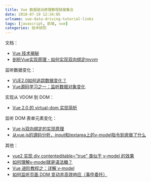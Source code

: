 ```yaml
---
title: Vue 数据驱动原理教程链接集合
date: 2018-07-10 12:34:05
urlname: vue-data-driving-tutorial-links
tags: [javascript, 前端, vue]
categories: 技术研究
---
```


文档：
- [Vue 技术揭秘](https://github.com/ustbhuangyi/vue-analysis)
- [剖析Vue实现原理 - 如何实现双向绑定mvvm](https://github.com/DMQ/mvvm)

监听数据变化：
- [VUE2.0如何追踪数据变化？](https://www.jianshu.com/p/a86a9a377c85)
- [Vue源码学习之一：监听数据对象变化](https://www.jianshu.com/p/311bb4541336)

实现从 VDOM 到 DOM：
- [Vue 2.0 的 virtual-dom 实现简析](https://github.com/DDFE/DDFE-blog/issues/18)

监听 DOM 表单元素变化：
- [Vue.js双向绑定的实现原理](https://www.cnblogs.com/kidney/p/6052935.html)
- [从vue.js的源码分析，input和textarea上的v-model指令到底做了什么](https://www.cnblogs.com/Eden-cola/p/vue-v-model-with-input.html)

其他：
- [vue2 实现 div contenteditable="true" 类似于 v-model 的效果](https://segmentfault.com/a/1190000008261449)
- [
如何理解v-model就是语法糖？](https://segmentfault.com/a/1190000007662815)
- [Vue 进阶教程之：详解 v-model](https://www.jianshu.com/p/4147d3ed2e60)
- [如何监听页面 DOM 变动并高效响应（事件委托）](https://hijiangtao.github.io/2017/08/03/How-to-Manipulate-DOM-Effectively/)